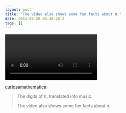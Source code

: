 ```yaml
---
layout: post
title: "The video also shows some fun facts about π."
date: 2014-05-20 03:48:26 Z
tags: []
---
```

<video autoplay="autoplay" controls="controls"><source src="https://www.youtube.com/watch?v=OMq9he-5HUU"></video>

[curiosamathematica](http://curiosamathematica.tumblr.com/post/81082428734/the-digits-of-translated-into-music-the-video):

> The digits of π, translated into music.
> 
> The video also shows some fun facts about π.
